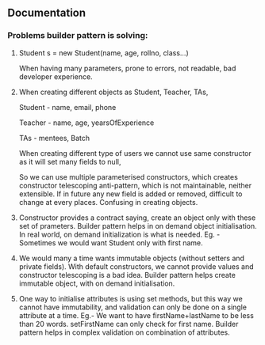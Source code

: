 
## Documentation

### Problems builder pattern is solving:

1. Student s = new Student(name, age, rollno, class...)

   When having many parameters, prone to errors, not readable, bad developer experience.

2. When creating different objects as Student, Teacher, TAs,

    Student - name, email, phone
    
    Teacher - name, age, yearsOfExperience
    
    TAs - mentees, Batch
    
    When creating different type of users we cannot use same constructor as it will set many fields to null,
    
    So we can use multiple parameterised constructors, which creates constructor telescoping anti-pattern, which is not maintainable, neither extensible. If in future any new field is added or removed, difficult to change at every places. Confusing in creating objects.

3. Constructor provides a contract saying, create an object only with these set of prameters. Builder pattern helps in on demand object initialisation. In real world, on demand initialization is what is needed. Eg. - Sometimes we would want Student only with first name.

4. We would many a time wants immutable objects (without setters and private fields). With default constructors, we cannot provide values and constructor telescoping is a bad idea. Builder pattern helps create immutable object, with on demand initialisation.

5. One way to initialise attributes is using set methods, but this way we cannot have immutability, and validation can only be done on a single attribute at a time. Eg.- We want to have firstName+lastName to be less than 20 words. setFirstName can only check for first name. Builder pattern helps in complex validation on combination of attributes.



